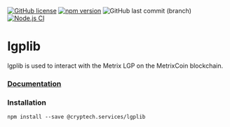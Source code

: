 [![GitHub license](https://img.shields.io/github/license/Cryptech-Services/lgplib)](https://github.com/Cryptech-Services/lgplib/blob/main/LICENSE.md) [![npm version](https://badge.fury.io/js/@cryptech.services%2Flgplib.svg)](https://badge.fury.io/js/@cryptech.services%2Flgplib) ![GitHub last commit (branch)](https://img.shields.io/github/last-commit/Cryptech-Services/lgplib/develop) [![Node.js CI](https://github.com/Cryptech-Services/lgplib/actions/workflows/node.js.yml/badge.svg)](https://github.com/Cryptech-Services/lgplib/actions/workflows/node.js.yml)

# lgplib

lgplib is used to interact with the Metrix LGP on the MetrixCoin blockchain.

### [**Documentation**](https://cryptech-services.github.io/lgplib/)

### Installation

```
npm install --save @cryptech.services/lgplib
```

